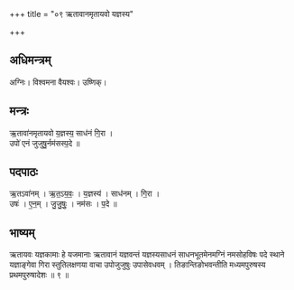 +++
title = "०९ ऋतावानमृतायवो यज्ञस्य"

+++
## अधिमन्त्रम्
अग्निः। विश्वमना वैयश्वः। उष्णिक्।

## मन्त्रः
ऋ॒तावा॑नमृतायवो य॒ज्ञस्य॒ साध॑नं गि॒रा ।  
उपो॑ एनं जुजुषु॒र्नम॑सस्प॒दे ॥

## पदपाठः
ऋ॒तऽवा॑नम् । ऋ॒त॒ऽय॒वः॒ । य॒ज्ञस्य॑ । साध॑नम् । गि॒रा ।  
उषः॑ । ए॒न॒म् । जु॒जु॒षुः॒ । नम॑सः । प॒दे ॥

## भाष्यम्
ऋतायवः यज्ञकामाः हे यजमानाः ऋतावानं यज्ञवन्तं यज्ञस्यसाधनं साधनभूतमेनमग्निं नमसोहविषः पदे स्थाने यज्ञाङ्गेवा गिरा स्तुतिलक्षणया वाचा उपोजुजुषुः उपासेवधवम् । तिङान्तिङोभवन्तीति मध्यमपुरुषस्य प्रथमपुरुषादेशः ॥ ९ ॥